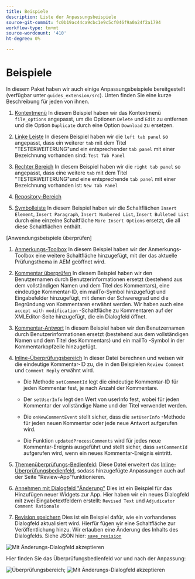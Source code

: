 ```yaml
---
title: Beispiele
description: Liste der Anpassungsbeispiele
source-git-commit: fc0b19ac44ca9cbc1e9c5cf046f9a0a24f2a1794
workflow-type: tm+mt
source-wordcount: '410'
ht-degree: 0%

---
```



# Beispiele

In diesem Paket haben wir auch einige Anpassungsbeispiele bereitgestellt (verfügbar unter `guides_extension/src`). Unten finden Sie eine kurze Beschreibung für jeden von ihnen.

1. [Kontextmenü](./examples/file_options.ts)
In diesem Beispiel haben wir das Kontextmenü `file_options` angepasst, um die Optionen `Delete` und `Edit` zu entfernen und die Option `Duplicate` durch eine Option `Download` zu ersetzen.

2. [Linke Leiste](./examples/left_panel_container.ts)
In diesem Beispiel haben wir die `left tab panel` so angepasst, dass ein weiterer `tab` mit dem Titel &quot;TESTERWEITERUNG&quot;und ein entsprechender `tab panel` mit einer Bezeichnung vorhanden sind: `Test Tab Panel`

3. [Rechter Bereich](./examples/right_panel_container.ts)
In diesem Beispiel haben wir die `right tab panel` so angepasst, dass eine weitere `tab` mit dem Titel &quot;TESTERWEITERUNG&quot;und eine entsprechende `tab panel` mit einer Bezeichnung vorhanden ist: `New Tab Panel`

4. [Repository-Bereich](./examples/repository_panel.ts)

5. [Symbolleiste](./examples/toolbar.ts)
In diesem Beispiel haben wir die Schaltflächen `Insert Element`, `Insert Paragraph`, `Insert Numbered List`, `Insert Bulleted List` durch eine einzelne Schaltfläche `More Insert Options` ersetzt, die all diese Schaltflächen enthält.

[Anwendungsbeispiele überprüfen]

1. [Anmerkungs-Toolbox](./examples/review_app_examples/annotation_extension.ts)
In diesem Beispiel haben wir der Anmerkungs-Toolbox eine weitere Schaltfläche hinzugefügt, mit der das aktuelle Prüfungsthema in AEM geöffnet wird.

2. [Kommentar überprüfen](./examples/review_app_examples/review_comment.ts)
In diesem Beispiel haben wir den Benutzernamen durch Benutzerinformationen ersetzt (bestehend aus dem vollständigen Namen und dem Titel des Kommentars), eine eindeutige Kommentar-ID, ein mailTo-Symbol hinzugefügt und Eingabefelder hinzugefügt, mit denen der Schweregrad und die Begründung von Kommentaren erwähnt werden.
Wir haben auch eine `accept with modification` -Schaltfläche zu Kommentaren auf der XMLEditor-Seite hinzugefügt, die ein Dialogfeld öffnet.

3. [Kommentar-Antwort](./examples/review_app_examples/comment_reply.ts)
In diesem Beispiel haben wir den Benutzernamen durch Benutzerinformationen ersetzt (bestehend aus dem vollständigen Namen und dem Titel des Kommentars) und ein mailTo -Symbol in der Kommentarkopfzeile hinzugefügt.

4. [Inline-Überprüfungsbereich](./examples/review_app_examples/inline_review_panel.ts)
In dieser Datei berechnen und weisen wir die eindeutige Kommentar-ID zu, die in den Beispielen `Review Comment` und `Comment Reply` erwähnt wird.
   - Die Methode `setCommentId` legt die eindeutige Kommentar-ID für jeden Kommentar fest, je nach Anzahl der Kommentare.

   - Der `setUserInfo` legt den Wert von userInfo fest, wobei für jeden Kommentar der vollständige Name und der Titel verwendet werden.

   - Die `onNewCommentEvent` stellt sicher, dass die `setUserInfo` -Methode für jeden neuen Kommentar oder jede neue Antwort aufgerufen wird.

   - Die Funktion `updatedProcessComments` wird für jedes neue Kommentar-Ereignis ausgeführt und stellt sicher, dass `setCommentId` aufgerufen wird, wenn ein neues Kommentar-Ereignis eintritt.

5. [Themenüberprüfungs-Bedienfeld](./examples/review_app_examples/topic_reviews.ts): Diese Datei erweitert das [Inline-Überprüfungsbedienfeld](./examples/review_app_examples/inline_review_panel.ts), sodass hinzugefügte Anpassungen auch auf der Seite &quot;Review-App&quot;funktionieren.

6. [Annehmen mit Dialogfeld &quot;Änderung&quot;](./examples/review_app_examples/accept_with_modification_dialog.ts)
Dies ist ein Beispiel für das Hinzufügen neuer Widgets zur App. Hier haben wir ein neues Dialogfeld mit zwei Eingabetextfeldern erstellt: `Revised Text` und `Adjudicator Comment Rationale`

7. [Revision speichern](./examples/save_revision.ts)
Dies ist ein Beispiel dafür, wie ein vorhandenes Dialogfeld aktualisiert wird. Hierfür fügen wir eine Schaltfläche zur Veröffentlichung hinzu. Wir erlauben eine Änderung des Inhalts des Dialogfelds. Siehe JSON hier: [`save_revision`](./jsons/dialogs/save_revision.json)

![Mit Änderungs-Dialogfeld akzeptieren](./imgs/accept_with_modification_dialogue.png)

Hier finden Sie das Überprüfungsbedienfeld vor und nach der Anpassung:

![Überprüfungsbereich;](./imgs/review_panel.png)
![Mit Änderungs-Dialogfeld akzeptieren](./imgs/customised_review_panel.png)
